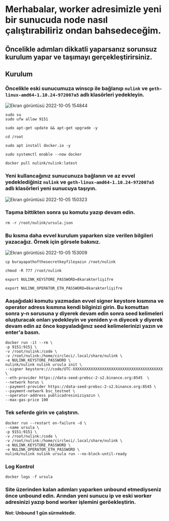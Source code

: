 # Merhabalar, worker adresimizle yeni bir sunucuda node nasıl çalıştırabiliriz ondan bahsedeceğim.

## Öncelikle adımları dikkatli yaparsanız sorunsuz kurulum yapar ve taşımayı gerçekleştirirsiniz.

## Kurulum

### Öncelikle eski sunucumuza winscp ile bağlanıp `nulink` ve `geth-linux-amd64-1.10.24-972007a5` adlı klasörleri yedekleyin.

![Ekran görüntüsü 2022-10-05 154844](https://user-images.githubusercontent.com/107190154/194064102-f950319a-4012-4e1f-8b7e-adf02027840e.png)

```
sudo su
sudo ufw allow 9151
```
```
sudo apt-get update && apt-get upgrade -y
```
```
cd /root
```
```
sudo apt install docker.io -y
```
```
sudo systemctl enable --now docker
```
```
docker pull nulink/nulink:latest
```

### Yeni kullancağınız sunucunuza bağlanın ve az evvel yedeklediğiniz `nulink` ve `geth-linux-amd64-1.10.24-972007a5` adlı klasörleri yeni sunucuya taşıyın.

![Ekran görüntüsü 2022-10-05 150323](https://user-images.githubusercontent.com/107190154/194058580-0f9c5ec5-4454-4d5e-b4a1-2b6670b900c2.png)

### Taşıma bittikten sonra şu komutu yazıp devam edin.
```
rm -r /root/nulink/ursula.json
```

### Bu kısma daha evvel kurulum yaparken size verilen bilgileri yazacağız. Örnek için görsele bakınız.

![Ekran görüntüsü 2022-10-05 153009](https://user-images.githubusercontent.com/107190154/194060618-6a3bd024-8f4b-4c4a-85b5-fad2d74227f5.png)

```
cp burayapathofthesecretkeyfileyazın /root/nulink
```
```
chmod -R 777 /root/nulink
```
```
export NULINK_KEYSTORE_PASSWORD=8karakterlişifre

export NULINK_OPERATOR_ETH_PASSWORD=8karakterlişifre
```

### Aaşağıdaki komutu yazmadan evvel signer keystore kısmına ve operator adress kısmına kendi bilginizi girin. Bu komuttan sonra y-n sorusuna y diyerek devam edin sonra seed kelimeleri oluşturacak onları yedekleyin ve yeniden y-n diyecek y diyerek devam edin az önce kopyaladığınız seed kelimelerinizi yazın ve enter'a basın.

```
docker run -it --rm \
-p 9151:9151 \
-v /root/nulink:/code \
-v /root/nulink:/home/circleci/.local/share/nulink \
-e NULINK_KEYSTORE_PASSWORD \
nulink/nulink nulink ursula init \
--signer keystore:///code/UTC-XXXXXXXXXXXXXXXXXXXXXXXXXXXXXXXXXXXXXXXX \
--eth-provider https://data-seed-prebsc-2-s2.binance.org:8545  \
--network horus \
--payment-provider https://data-seed-prebsc-2-s2.binance.org:8545 \
--payment-network bsc_testnet \
--operator-address publicadresiniziyazın \
--max-gas-price 100
```

### Tek seferde girin ve çalıştırın.

```
docker run --restart on-failure -d \
--name ursula \
-p 9151:9151 \
-v /root/nulink:/code \
-v /root/nulink:/home/circleci/.local/share/nulink \
-e NULINK_KEYSTORE_PASSWORD \
-e NULINK_OPERATOR_ETH_PASSWORD \
nulink/nulink nulink ursula run --no-block-until-ready
```

### Log Kontrol
```
docker logs -f ursula
```

### Site üzerinden kalan adımları yaparken unbound etmediyseniz önce unbound edin. Arından yeni sunucu ip ve eski worker adresinizi yazıp bond worker işlemini geröekleştirin.
**Not: Unbound 1 gün sürmektedir.**
